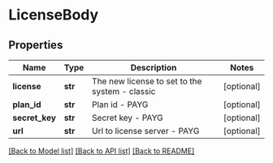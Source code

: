 # LicenseBody

## Properties
Name | Type | Description | Notes
------------ | ------------- | ------------- | -------------
**license** | **str** | The new license to set to the system - classic | [optional] 
**plan_id** | **str** | Plan id - PAYG | [optional] 
**secret_key** | **str** | Secret key - PAYG | [optional] 
**url** | **str** | Url to license server - PAYG | [optional] 

[[Back to Model list]](../README.md#documentation-for-models) [[Back to API list]](../README.md#documentation-for-api-endpoints) [[Back to README]](../README.md)

